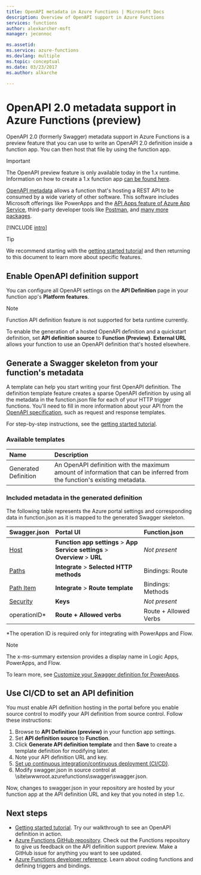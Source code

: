 ```yaml
---
title: OpenAPI metadata in Azure Functions | Microsoft Docs
description: Overview of OpenAPI support in Azure Functions
services: functions
author: alexkarcher-msft
manager: jeconnoc

ms.assetid:
ms.service: azure-functions
ms.devlang: multiple
ms.topic: conceptual
ms.date: 03/23/2017
ms.author: alkarche

---
```

# OpenAPI 2.0 metadata support in Azure Functions (preview)
OpenAPI 2.0 (formerly Swagger) metadata support in Azure Functions is a preview feature that you can use to write an OpenAPI 2.0 definition inside a function app. You can then host that file by using the function app.

> [!IMPORTANT]
> The OpenAPI preview feature is only available today in the 1.x runtime. Information on how to create a 1.x function app [can be found here](./functions-versions.md#creating-1x-apps).

[OpenAPI metadata](https://swagger.io/) allows a function that's hosting a REST API to be consumed by a wide variety of other software. This software includes Microsoft offerings like PowerApps and the [API Apps feature of Azure App Service](../app-service/app-service-web-overview.md), third-party developer tools like [Postman](https://www.getpostman.com/docs/importing_swagger), and [many more packages](https://swagger.io/tools/).

[!INCLUDE [intro](../../includes/functions-bindings-intro.md)]

>[!TIP]
>We recommend starting with the [getting started tutorial](./functions-api-definition-getting-started.md) and then returning to this document to learn more about specific features.

## <a name="enable"></a>Enable OpenAPI definition support
You can configure all OpenAPI settings on the **API Definition** page in your function app's **Platform features**.

> [!NOTE]
> Function API definition feature is not supported for beta runtime currently.

To enable the generation of a hosted OpenAPI definition and a quickstart definition, set **API definition source** to **Function (Preview)**. **External URL** allows your function to use an OpenAPI definition that's hosted elsewhere.

## <a name="generate-definition"></a>Generate a Swagger skeleton from your function's metadata
A template can help you start writing your first OpenAPI definition. The definition template feature creates a sparse OpenAPI definition by using all the metadata in the function.json file for each of your HTTP trigger functions. You'll need to fill in more information about your API from the [OpenAPI specification](https://swagger.io/specification/), such as request and response templates.

For step-by-step instructions, see the [getting started tutorial](./functions-api-definition-getting-started.md).

### <a name="templates"></a>Available templates

|Name| Description |
|:-----|:-----|
|Generated Definition|An OpenAPI definition with the maximum amount of information that can be inferred from the function's existing metadata.|

### <a name="quickstart-details"></a>Included metadata in the generated definition

The following table represents the Azure portal settings and corresponding data in function.json as it is mapped to the generated Swagger skeleton.

|Swagger.json|Portal UI|Function.json|
|:----|:-----|:-----|
|[Host](https://swagger.io/specification/#fixed-fields-15)|**Function app settings** > **App Service settings** > **Overview** > **URL**|*Not present*
|[Paths](https://swagger.io/specification/#paths-object-29)|**Integrate** > **Selected HTTP methods**|Bindings: Route
|[Path Item](https://swagger.io/specification/#path-item-object-32)|**Integrate** > **Route template**|Bindings: Methods
|[Security](https://swagger.io/specification/#security-scheme-object-112)|**Keys**|*Not present*|
|operationID*|**Route + Allowed verbs**|Route + Allowed Verbs|

\*The operation ID is required only for integrating with PowerApps and Flow.
> [!NOTE]
> The x-ms-summary extension provides a display name in Logic Apps, PowerApps, and Flow.
>
> To learn more, see [Customize your Swagger definition for PowerApps](https://powerapps.microsoft.com/tutorials/customapi-how-to-swagger/).

## <a name="CICD"></a>Use CI/CD to set an API definition

 You must enable API definition hosting in the portal before you enable source control to modify your API definition from source control. Follow these instructions:

1. Browse to **API Definition (preview)** in your function app settings.
  1. Set **API definition source** to **Function**.
  1. Click **Generate API definition template** and then **Save** to create a template definition for modifying later.
  1. Note your API definition URL and key.
1. [Set up continuous integration/continuous deployment (CI/CD)](https://docs.microsoft.com/azure/azure-functions/functions-continuous-deployment#continuous-deployment-requirements).
2. Modify swagger.json in source control at \site\wwwroot\.azurefunctions\swagger\swagger.json.

Now, changes to swagger.json in your repository are hosted by your function app at the API definition URL and key that you noted in step 1.c.

## Next steps
* [Getting started tutorial](functions-api-definition-getting-started.md). Try our walkthrough to see an OpenAPI definition in action.
* [Azure Functions GitHub repository](https://github.com/Azure/Azure-Functions/). Check out the Functions repository to give us feedback on the API definition support preview. Make a GitHub issue for anything you want to see updated.
* [Azure Functions developer reference](functions-reference.md). Learn about coding functions and defining triggers and bindings.
